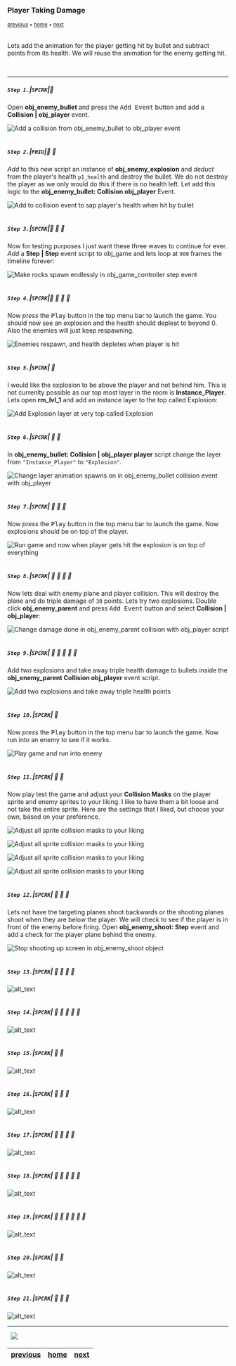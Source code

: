 <img src="https://via.placeholder.com/1000x4/45D7CA/45D7CA" alt="drawing" height="4px"/>

### Player Taking Damage

<sub>[previous](../player-health/README.md#user-content-player-health) • [home](../README.md#user-content-gms2-top-down-shooter) • [next](../ghost-mode/README.md#user-content-ghost-mode)</sub>

<img src="https://via.placeholder.com/1000x4/45D7CA/45D7CA" alt="drawing" height="4px"/>

Lets add the animation for the player getting hit by bullet and subtract points from its health. We will reuse the animation for the enemy getting hit. 

<br>

---


##### `Step 1.`\|`SPCRK`|:small_blue_diamond:

Open **obj_enemy_bullet** and press the <kbd>Add Event</kbd> button and add a **Collision | obj_player** event.

![Add a collision from obj_enemy_bullet to obj_player event](images/AddCollisionBulletPlayerEvent.png)

<img src="https://via.placeholder.com/500x2/45D7CA/45D7CA" alt="drawing" height="2px" alt = ""/>

##### `Step 2.`\|`FHIU`|:small_blue_diamond: :small_blue_diamond: 

*Add* to this new script an instance of **obj_enemy_explosion** and *deduct* from the player's health `p1_health` and destroy the bullet.  We do not destroy the player as we only would do this if there is no health left. Let add this logic to the **obj_enemy_bullet: Collision obj_player** Event.

![Add to collision event to sap player's health when hit by bullet](images/AddBulletPlayerCollisionScript.png)

<img src="https://via.placeholder.com/500x2/45D7CA/45D7CA" alt="drawing" height="2px" alt = ""/>

##### `Step 3.`\|`SPCRK`|:small_blue_diamond: :small_blue_diamond: :small_blue_diamond:

Now for testing purposes I just want these three waves to continue for ever.  *Add* a **Step | Step** event script to obj_game and lets loop at `900` frames the timeline forever:

![Make rocks spawn endlessly in obj_game_controller step event](images/DebugAddedToGameControllerStep.png)

<img src="https://via.placeholder.com/500x2/45D7CA/45D7CA" alt="drawing" height="2px" alt = ""/>

##### `Step 4.`\|`SPCRK`|:small_blue_diamond: :small_blue_diamond: :small_blue_diamond: :small_blue_diamond:

Now *press* the <kbd>Play</kbd> button in the top menu bar to launch the game. You should now see an explosion and the health should depleat to beyond 0. Also the enemies will just keep respawning.

![Enemies respawn, and health depletes when player is hit](images/FistPassPlayerHealth.gif)

<img src="https://via.placeholder.com/500x2/45D7CA/45D7CA" alt="drawing" height="2px" alt = ""/>

##### `Step 5.`\|`SPCRK`| :small_orange_diamond:

I would like the explosion to be above the player and not behind him.  This is not currenlty possible as our top most layer in the room is **Instance_Player**.  Lets open **rm_lvl_1** and add an instance layer to the top called Explosion:

![Add Explosion layer at very top called Explosion](images/AddExplosionLayerToRoom.png)

<img src="https://via.placeholder.com/500x2/45D7CA/45D7CA" alt="drawing" height="2px" alt = ""/>

##### `Step 6.`\|`SPCRK`| :small_orange_diamond: :small_blue_diamond:

In **obj_enemy_bullet: Collision | obj_player player** script change the layer from `"Instance_Player"` to `"Explosion"`.

![Change layer animation spawns on in obj_enemy_bullet collision event with obj_player](images/ChangeScriptToExplosion.png)

<img src="https://via.placeholder.com/500x2/45D7CA/45D7CA" alt="drawing" height="2px" alt = ""/>

##### `Step 7.`\|`SPCRK`| :small_orange_diamond: :small_blue_diamond: :small_blue_diamond:

Now *press* the <kbd>Play</kbd> button in the top menu bar to launch the game. Now explosions should be on top of the player.

![Run game and now when player gets hit the explosion is on top of everything](images/ExplosionTopLayer.gif)

<img src="https://via.placeholder.com/500x2/45D7CA/45D7CA" alt="drawing" height="2px" alt = ""/>

##### `Step 8.`\|`SPCRK`| :small_orange_diamond: :small_blue_diamond: :small_blue_diamond: :small_blue_diamond:

Now lets deal with enemy plane and player collision.  This will destroy the plane and do triple damage of `30` points.  Lets try two explosions. Double click **obj_enemy_parent** and press <kbd>Add Event</kbd> button and select **Collision | obj_player**:

![Change damage done in obj_enemy_parent collision with obj_player script](images/AddCollisionParentEvent.png)

<img src="https://via.placeholder.com/500x2/45D7CA/45D7CA" alt="drawing" height="2px" alt = ""/>

##### `Step 9.`\|`SPCRK`| :small_orange_diamond: :small_blue_diamond: :small_blue_diamond: :small_blue_diamond: :small_blue_diamond:

Add two explosions and take away triple health damage to bullets inside the **obj_enemy_parent Collision obj_player** event script.

![Add two explosions and take away triple health points](images/DamageToPlayerForPlaneCollision.png)

<img src="https://via.placeholder.com/500x2/45D7CA/45D7CA" alt="drawing" height="2px" alt = ""/>

##### `Step 10.`\|`SPCRK`| :large_blue_diamond:

Now *press* the <kbd>Play</kbd> button in the top menu bar to launch the game. Now run into an enemy to see if it works.

![Play game and run into enemy](images/PlaneOnPlaneDeath.gif)

<img src="https://via.placeholder.com/500x2/45D7CA/45D7CA" alt="drawing" height="2px" alt = ""/>

##### `Step 11.`\|`SPCRK`| :large_blue_diamond: :small_blue_diamond: 

Now play test the game and adjust your **Collision Masks** on the player sprite and enemy sprites to your liking.  I like to have them a bit loose and not take the entire sprite.  Here are the settings that I liked, but choose your own, based on your preference.

![Adjust all sprite collision masks to your liking](images/PlayerCollisionMast.png)


![Adjust all sprite collision masks to your liking](images/EnemyShootCollisionMask.png)


![Adjust all sprite collision masks to your liking](images/EnemyTargetCollisionMask.png)


![Adjust all sprite collision masks to your liking](images/BasicEnemyCollisionMask.png)

<img src="https://via.placeholder.com/500x2/45D7CA/45D7CA" alt="drawing" height="2px" alt = ""/>


##### `Step 12.`\|`SPCRK`| :large_blue_diamond: :small_blue_diamond: :small_blue_diamond: 

Lets not have the targeting planes shoot backwards or the shooting planes shoot when they are below the player.  We will check to see if the player is in front of the enemy before firing.  Open **obj_enemy_shoot: Step** event and add a check for the player plane behind the enemy.

![Stop shooting up screen in obj_enemy_shoot object](images/AddCheckOnY.png)

<img src="https://via.placeholder.com/500x2/45D7CA/45D7CA" alt="drawing" height="2px" alt = ""/>

##### `Step 13.`\|`SPCRK`| :large_blue_diamond: :small_blue_diamond: :small_blue_diamond:  :small_blue_diamond: 

![alt_text](images/.png)

<img src="https://via.placeholder.com/500x2/45D7CA/45D7CA" alt="drawing" height="2px" alt = ""/>

##### `Step 14.`\|`SPCRK`| :large_blue_diamond: :small_blue_diamond: :small_blue_diamond: :small_blue_diamond:  :small_blue_diamond: 

![alt_text](images/.png)

<img src="https://via.placeholder.com/500x2/45D7CA/45D7CA" alt="drawing" height="2px" alt = ""/>

##### `Step 15.`\|`SPCRK`| :large_blue_diamond: :small_orange_diamond: 

![alt_text](images/.png)

<img src="https://via.placeholder.com/500x2/45D7CA/45D7CA" alt="drawing" height="2px" alt = ""/>

##### `Step 16.`\|`SPCRK`| :large_blue_diamond: :small_orange_diamond:   :small_blue_diamond: 

![alt_text](images/.png)

<img src="https://via.placeholder.com/500x2/45D7CA/45D7CA" alt="drawing" height="2px" alt = ""/>

##### `Step 17.`\|`SPCRK`| :large_blue_diamond: :small_orange_diamond: :small_blue_diamond: :small_blue_diamond:

![alt_text](images/.png)

<img src="https://via.placeholder.com/500x2/45D7CA/45D7CA" alt="drawing" height="2px" alt = ""/>

##### `Step 18.`\|`SPCRK`| :large_blue_diamond: :small_orange_diamond: :small_blue_diamond: :small_blue_diamond: :small_blue_diamond:

![alt_text](images/.png)

<img src="https://via.placeholder.com/500x2/45D7CA/45D7CA" alt="drawing" height="2px" alt = ""/>

##### `Step 19.`\|`SPCRK`| :large_blue_diamond: :small_orange_diamond: :small_blue_diamond: :small_blue_diamond: :small_blue_diamond: :small_blue_diamond:

![alt_text](images/.png)

<img src="https://via.placeholder.com/500x2/45D7CA/45D7CA" alt="drawing" height="2px" alt = ""/>

##### `Step 20.`\|`SPCRK`| :large_blue_diamond: :large_blue_diamond:

![alt_text](images/.png)

<img src="https://via.placeholder.com/500x2/45D7CA/45D7CA" alt="drawing" height="2px" alt = ""/>

##### `Step 21.`\|`SPCRK`| :large_blue_diamond: :large_blue_diamond: :small_blue_diamond:

![alt_text](images/.png)

___


<img src="https://via.placeholder.com/1000x4/dba81a/dba81a" alt="drawing" height="4px" alt = ""/>

<img src="https://via.placeholder.com/1000x100/45D7CA/000000/?text=Next Up - Ghost Mode">

<img src="https://via.placeholder.com/1000x4/dba81a/dba81a" alt="drawing" height="4px" alt = ""/>

| [previous](../player-health/README.md#user-content-player-health)| [home](../README.md#user-content-gms2-top-down-shooter) | [next](../ghost-mode/README.md#user-content-ghost-mode)|
|---|---|---|
